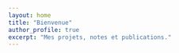 ```yaml
---
layout: home
title: "Bienvenue"
author_profile: true
excerpt: "Mes projets, notes et publications."
---
```


